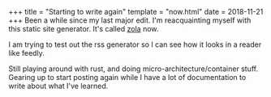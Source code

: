 +++
title = "Starting to write again"
template = "now.html"
date = 2018-11-21
+++
Been a while since my last major edit. I'm reacquainting myself with this static site generator. It's called [zola](https://www.getzola.org/) now.

I am trying to test out the rss generator so I can see how it looks in a reader like feedly.

Still playing around with rust, and doing micro-architecture/container stuff. Gearing up to start posting again while I have a lot of documentation to write about what I've learned.

